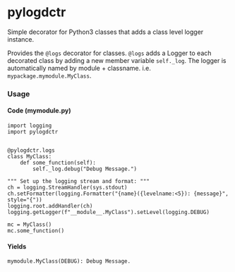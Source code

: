 # pylogdctr
Simple decorator for Python3 classes that adds a class level logger instance.

Provides the `@logs` decorator for classes.  `@logs` adds a Logger to each decorated class by adding a new member
variable `self._log`.  The logger is automatically named by module + classname. i.e. `mypackage.mymodule.MyClass`.


### Usage
#### Code (mymodule.py)
    import logging
    import pylogdctr


    @pylogdctr.logs
    class MyClass:
        def some_function(self):
            self._log.debug("Debug Message.")

    """ Set up the logging stream and format: """
    ch = logging.StreamHandler(sys.stdout)
    ch.setFormatter(logging.Formatter("{name}({levelname:<5}): {message}", style="{"))
    logging.root.addHandler(ch)
    logging.getLogger(f"__module__.MyClass").setLevel(logging.DEBUG)

    mc = MyClass()
    mc.some_function()

#### Yields
    mymodule.MyClass(DEBUG): Debug Message.
